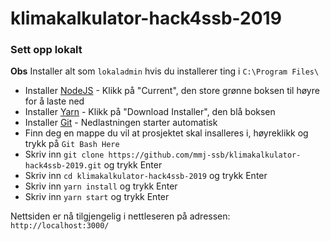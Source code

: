 # klimakalkulator-hack4ssb-2019

### Sett opp lokalt
**Obs** Installer alt som `lokaladmin` hvis du installerer ting i `C:\Program Files\`
* Installer [NodeJS](https://nodejs.org/en/) - Klikk på "Current", den store grønne boksen til høyre for å laste ned
* Installer [Yarn](https://yarnpkg.com/en/docs/install#windows-stable) - Klikk på "Download Installer", den blå boksen
* Installer [Git](https://git-scm.com/download/win) - Nedlastningen starter automatisk
* Finn deg en mappe du vil at prosjektet skal insalleres i, høyreklikk og trykk på `Git Bash Here`
* Skriv inn `git clone https://github.com/mmj-ssb/klimakalkulator-hack4ssb-2019.git` og trykk Enter
* Skriv inn `cd klimakalkulator-hack4ssb-2019` og trykk Enter
* Skriv inn `yarn install` og trykk Enter
* Skriv inn `yarn start` og trykk Enter

Nettsiden er nå tilgjengelig i nettleseren på adressen: `http://localhost:3000/`
